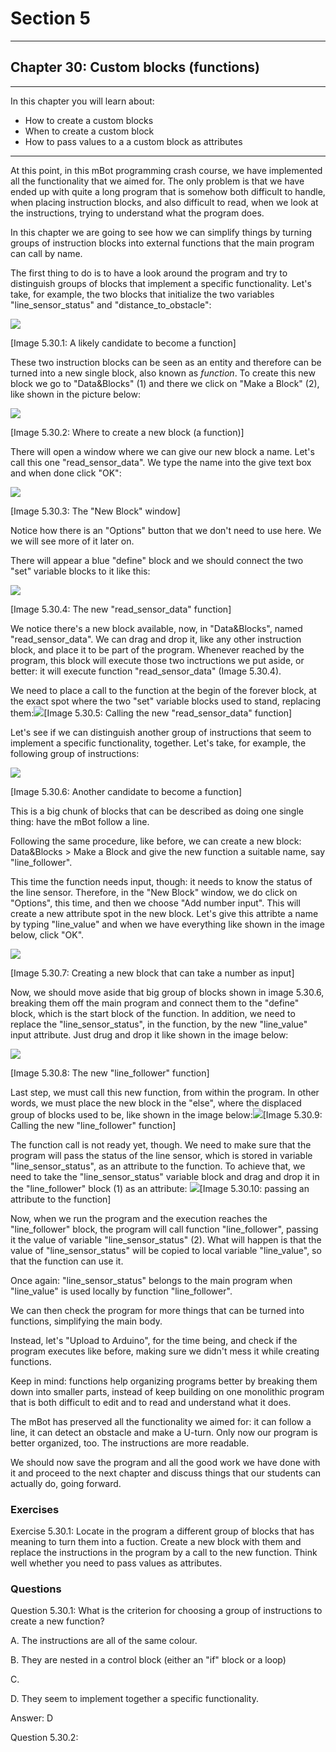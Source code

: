 # Section 5

---

## Chapter 30: Custom blocks \(functions\)

---

In this chapter you will learn about:

* How to create a custom blocks
* When to create a custom block
* How to pass values to a a custom block as attributes

---

At this point, in this mBot programming crash course, we have implemented all the functionality that we aimed for. The only problem is that we have ended up with quite a long program that is somehow both difficult to handle, when placing instruction blocks, and also difficult to read, when we look at the instructions, trying to understand what the program does.

In this chapter we are going to see how we can simplify things by turning groups of instruction blocks into external functions that the main program can call by name.

The first thing to do is to have a look around the program and try to distinguish groups of blocks that implement a specific functionality. Let's take, for example, the two blocks that initialize the two variables "line\_sensor\_status" and "distance\_to\_obstacle":

![](/assets/Img.5.30.1.jpg)

\[Image 5.30.1: A likely candidate to become a function\]

These two instruction blocks can be seen as an entity and therefore can be turned into a new single block, also known as _function_. To create this new block we go to "Data&Blocks" \(1\) and there we click on "Make a Block" \(2\), like shown in the picture below:

![](/assets/Img.5.30.2.jpg)

\[Image 5.30.2: Where to create a new block \(a function\)\]

There will open a window where we can give our new block a name. Let's call this one "read\_sensor\_data". We type the name into the give text box and when done click "OK":

![](/assets/Img.5.30.3.jpg)

\[Image 5.30.3: The "New Block" window\]

Notice how there is an "Options" button that we don't need to use here. We we will see more of it later on.

There will appear a blue "define" block and we should connect the two "set" variable blocks to it like this:

![](/assets/Img.5.30.4.jpg)

\[Image 5.30.4: The new "read\_sensor\_data" function\]

We notice there's a new block available, now, in "Data&Blocks", named "read\_sensor\_data". We can drag and drop it, like any other instruction block, and place it to be part of the program. Whenever reached by the program, this block will execute those two inctructions we put aside, or better: it will execute function "read\_sensor\_data" \(Image 5.30.4\).

We need to place a call to the function at the begin of the forever block, at the exact spot where the two "set" variable blocks used to stand, replacing them:![](/assets/Img.5.30.5.jpg)\[Image 5.30.5: Calling the new "read\_sensor\_data" function\]

Let's see if we can distinguish another group of instructions that seem to implement a specific functionality, together. Let's take, for example, the following group of instructions:

![](/assets/Img.5.30.6.jpg)

\[Image 5.30.6: Another candidate to become a function\]

This is a big chunk of blocks that can be described as doing one single thing: have the mBot follow a line.

Following the same procedure, like before, we can create a new block: Data&Blocks &gt; Make a Block and give the new function a suitable name, say "line\_follower".

This time the function needs input, though: it needs to know the status of the line sensor. Therefore, in the "New Block" window, we do click on "Options", this time, and then we choose "Add number input". This will create a new attribute spot in the new block. Let's give this attribte a name by typing "line\_value" and when we have everything like shown in the image below, click "OK".

![](/assets/Img.5.30.7.jpg)

\[Image 5.30.7: Creating a new block that can take a number as input\]

Now, we should move aside that big group of blocks shown in image 5.30.6, breaking them off the main program and connect them to the "define" block, which is the start block of the function. In addition, we need to replace the "line\_sensor\_status", in the function, by the new "line\_value" input attribute. Just drug and drop it like shown in the image below:

![](/assets/Img.5.30.8.jpg)

\[Image 5.30.8: The new "line\_follower" function\]

Last step, we must call this new function, from within the program. In other words, we must place the new block in the "else", where the displaced group of blocks used to be, like shown in the image below:![](/assets/Img.5.30.9.jpg)\[Image 5.30.9: Calling the new "line\_follower" function\]

The function call is not ready yet, though. We need to make sure that the program will pass the status of the line sensor, which is stored in variable "line\_sensor\_status", as an attribute to the function. To achieve that, we need to take the "line\_sensor\_status" variable block and drag and drop it in the "line\_follower" block \(1\) as an attribute: ![](/assets/Img.5.30.10.jpg)\[Image 5.30.10: passing an attribute to the function\]

Now, when we run the program and the execution reaches the "line\_follower" block, the program will call function "line\_follower", passing it the value of variable "line\_sensor\_status" \(2\). What will happen is that the value of "line\_sensor\_status" will be copied to local variable "line\_value", so that the function can use it.

Once again: "line\_sensor\_status" belongs to the main program when "line\_value" is used locally by function "line\_follower".

We can then check the program for more things that can be turned into functions, simplifying the main body.

Instead, let's "Upload to Arduino", for the time being, and check if the program executes like before, making sure we didn't mess it while creating functions.

Keep in mind: functions help organizing programs better by breaking them down into smaller parts, instead of keep building on one monolithic program that is both difficult to edit and to read and understand what it does.

The mBot has preserved all the functionality we aimed for: it can follow a line, it can detect an obstacle and make a U-turn. Only now our program is better organized, too. The instructions are more readable.

We should now save the program and all the good work we have done with it and proceed to the next chapter and discuss things that our students can actually do, going forward.

### Exercises

Exercise 5.30.1: Locate in the program a different group of blocks that has meaning to turn them into a fuction. Create a new block with them and replace the instructions in the program by a call to the new function. Think well whether you need to pass values as attributes.

### Questions

Question 5.30.1: What is the criterion for choosing a group of instructions to create a new function?

A. The instructions are all of the same colour.

B. They are nested in a control block \(either an "if" block or a loop\)

C. 

D. They seem to implement together a specific functionality.

Answer: D

Question 5.30.2: 

